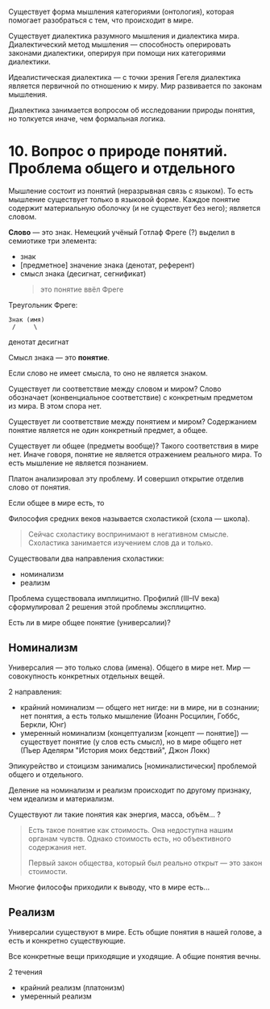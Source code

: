 Существует форма мышления категориями (онтология), которая помогает разобраться с тем, что происходит в мире.

Существует диалектика разумного мышления и диалектика мира.
Диалектический метод мышления — способность оперировать законами диалектики, оперируя при помощи них категориями диалектики.

Идеалистическая диалектика — с точки зрения Гегеля диалектика является первичной по отношению к миру.
Мир развивается по законам мышления.

Диалектика занимается вопросом об исследовании природы понятия, но толкуется иначе, чем формальная логика.


# 10. Вопрос о природе понятий. Проблема общего и отдельного

Мышление состоит из понятий (неразрывная связь с языком).
То есть мышление существует только в языковой форме.
Каждое понятие содержит материальную оболочку (и не существует без него); является словом.

__Слово__ — это знак.
Немецкий учёный Готлаф Фреге (?) выделил в семиотике три элемента:
- знак
- [предметное] значение знака (денотат, референт)
- смысл знака (десигнат, сегнификат)
  > это понятие ввёл Фреге

Треугольник Фреге:

    Знак (имя)
     /     \
денотат   десигнат

Смысл знака — это __понятие__.

Если слово не имеет смысла, то оно не является знаком.

Существует ли соответствие между словом и миром?
Слово обозначает (конвенциальное соответствие) с конкретным предметом из мира.
В этом спора нет.

Существует ли соответствие между понятием и миром?
Содержанием понятие является не один конкретный предмет, а общее.

Существует ли общее (предметы вообще)?
Такого соответствия в мире нет.
Иначе говоря, понятие не является отражением реального мира.
То есть мышление не является познанием.

Платон анализировал эту проблему.
И совершил открытие отделив слово от понятия.

Если общее в мире есть, то

Философия средних веков называется схоластикой (схола — школа).
> Сейчас схоластику воспринимают в негативном смысле.
> Схоластика занимается изучением слов да и только.

Существовали два направления схоластики:
- номинализм
- реализм

Проблема существовала имплицитно.
Профилий (III–IV века) сформулировал 2 решения этой проблемы эксплицитно.

Есть ли в мире общее понятие (универсалии)?

## Номинализм

Универсалия — это только слова (имена).
Общего в мире нет.
Мир — совокупность конкретных отдельных вещей.

2 направления:
- крайний номинализм — общего нет нигде: ни в мире, ни в сознании; нет понятия, а есть только мышление (Иоанн Росцилин, Гоббс, Беркли, Юнг)
- умеренный номинализм (концептуализм [концепт — понятие]) — существует понятие (у слов есть смысл), но в мире общего нет (Пьер Аделярм "История моих бедствий", Джон Локк)

Эпикурейство и стоицизм занимались [номиналистически] проблемой общего и отдельного.

Деление на номинализм и реализм происходит по другому признаку, чем идеализм и материализм.

Существуют ли такие понятия как энергия, масса, объём... ?

> Есть такое понятие как стоимость.
> Она недоступна нашим органам чувств.
> Однако стоимость есть, но объективного содержания нет.
>
> Первый закон общества, который был реально открыт — это закон стоимости.

Многие философы приходили к выводу, что в мире есть...

## Реализм

Универсалии существуют в мире.
Есть общие понятия в нашей голове, а есть и конкретно существующие.

Все конкретные вещи приходящие и уходящие.
А общие понятия вечны.

2 течения
- крайний реализм (платонизм)
- умеренный реализм